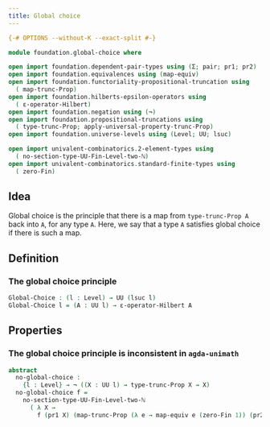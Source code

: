 ```yaml
---
title: Global choice
---
```


```agda
{-# OPTIONS --without-K --exact-split #-}

module foundation.global-choice where

open import foundation.dependent-pair-types using (Σ; pair; pr1; pr2)
open import foundation.equivalences using (map-equiv)
open import foundation.functoriality-propositional-truncation using
  ( map-trunc-Prop)
open import foundation.hilberts-epsilon-operators using
  ( ε-operator-Hilbert)
open import foundation.negation using (¬)
open import foundation.propositional-truncations using
  ( type-trunc-Prop; apply-universal-property-trunc-Prop)
open import foundation.universe-levels using (Level; UU; lsuc)

open import univalent-combinatorics.2-element-types using
  ( no-section-type-UU-Fin-Level-two-ℕ)
open import univalent-combinatorics.standard-finite-types using
  ( zero-Fin)
```

## Idea

Global choice is the principle that there is a map from `type-trunc-Prop A` back into `A`, for any type `A`. Here, we say that a type `A` satisfies global choice if there is such a map.

## Definition

### The global choice principle

```agda
Global-Choice : (l : Level) → UU (lsuc l)
Global-Choice l = (A : UU l) → ε-operator-Hilbert A
```

## Properties

### The global choice principle is inconsistent in `agda-unimath`

```agda
abstract
  no-global-choice :
    {l : Level} → ¬ ((X : UU l) → type-trunc-Prop X → X)
  no-global-choice f =
    no-section-type-UU-Fin-Level-two-ℕ
      ( λ X →
        f (pr1 X) (map-trunc-Prop (λ e → map-equiv e (zero-Fin 1)) (pr2 X)))
```
